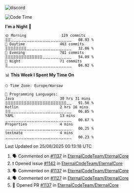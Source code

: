 ![discord](https://discord.c99.nl/widget/theme-4/533345209434767372.png)

<!--START_SECTION:waka-->
![Code Time](http://img.shields.io/badge/Code%20Time-386%20hrs%2011%20mins-blue)

**I'm a Night 🦉** 

```text
🌞 Morning                129 commits         ⣿⣿⣀⣀⣀⣀⣀⣀⣀⣀⣀⣀⣀⣀⣀⣀⣀⣀⣀⣀⣀⣀⣀⣀⣀   08.93 % 
🌆 Daytime                463 commits         ⣿⣿⣿⣿⣿⣿⣿⣿⣀⣀⣀⣀⣀⣀⣀⣀⣀⣀⣀⣀⣀⣀⣀⣀⣀   32.06 % 
🌃 Evening                781 commits         ⣿⣿⣿⣿⣿⣿⣿⣿⣿⣿⣿⣿⣿⣿⣀⣀⣀⣀⣀⣀⣀⣀⣀⣀⣀   54.09 % 
🌙 Night                  71 commits          ⣿⣀⣀⣀⣀⣀⣀⣀⣀⣀⣀⣀⣀⣀⣀⣀⣀⣀⣀⣀⣀⣀⣀⣀⣀   04.92 % 
```


📊 **This Week I Spent My Time On** 

```text
🕑︎ Time Zone: Europe/Warsaw

💬 Programming Languages: 
Java                     30 hrs 31 mins      ⣿⣿⣿⣿⣿⣿⣿⣿⣿⣿⣿⣿⣿⣿⣿⣿⣿⣿⣿⣿⣿⣿⣿⣀⣀   91.56 % 
Kotlin                   2 hrs 16 mins       ⣿⣿⣀⣀⣀⣀⣀⣀⣀⣀⣀⣀⣀⣀⣀⣀⣀⣀⣀⣀⣀⣀⣀⣀⣀   06.85 % 
YAML                     13 mins             ⣀⣀⣀⣀⣀⣀⣀⣀⣀⣀⣀⣀⣀⣀⣀⣀⣀⣀⣀⣀⣀⣀⣀⣀⣀   00.67 % 
Properties               4 mins              ⣀⣀⣀⣀⣀⣀⣀⣀⣀⣀⣀⣀⣀⣀⣀⣀⣀⣀⣀⣀⣀⣀⣀⣀⣀   00.25 % 
textmate                 4 mins              ⣀⣀⣀⣀⣀⣀⣀⣀⣀⣀⣀⣀⣀⣀⣀⣀⣀⣀⣀⣀⣀⣀⣀⣀⣀   00.23 % 
```


 Last Updated on 25/08/2025 00:13:18 UTC
<!--END_SECTION:waka-->

<!--START_SECTION:activity-->
1. 🗣 Commented on [#1137](https://github.com/EternalCodeTeam/EternalCore/pull/1137#issuecomment-3214930940) in [EternalCodeTeam/EternalCore](https://github.com/EternalCodeTeam/EternalCore)
2. ❗ Opened issue [#1142](https://github.com/EternalCodeTeam/EternalCore/issues/1142) in [EternalCodeTeam/EternalCore](https://github.com/EternalCodeTeam/EternalCore)
3. 🗣 Commented on [#1137](https://github.com/EternalCodeTeam/EternalCore/pull/1137#issuecomment-3208110509) in [EternalCodeTeam/EternalCore](https://github.com/EternalCodeTeam/EternalCore)
4. 🗣 Commented on [#1127](https://github.com/EternalCodeTeam/EternalCore/pull/1127#issuecomment-3208022599) in [EternalCodeTeam/EternalCore](https://github.com/EternalCodeTeam/EternalCore)
5. 💪 Opened PR [#1137](https://github.com/EternalCodeTeam/EternalCore/pull/1137) in [EternalCodeTeam/EternalCore](https://github.com/EternalCodeTeam/EternalCore)
<!--END_SECTION:activity-->
